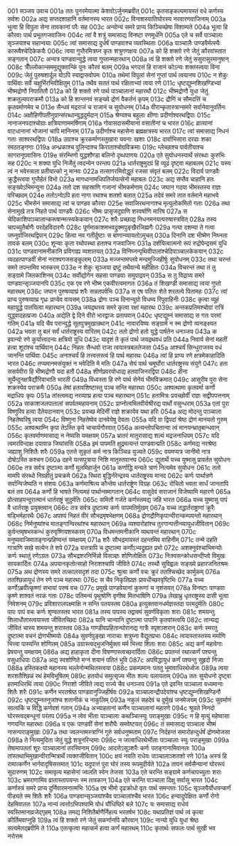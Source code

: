 001  सञ्जय उवाच
001a ततः पुनरमेयात्मा केशवोऽर्जुनमब्रवीत्
001c कृतसङ्कल्पमायस्तं वधे कर्णस्य सर्वशः
002a अद्य सप्तदशाहानि वर्तमानस्य भारत
002c विनाशस्यातिघोरस्य नरवारणवाजिनाम्
003a भूत्वा हि विपुला सेना तावकानां परैः सह
003c अन्योन्यं समरे प्राप्य किञ्चिच्छेषा विशाम्पते
004a भूत्वा हि कौरवाः पार्थ प्रभूतगजवाजिनः
004c त्वां वै शत्रुं समासाद्य विनष्टा रणमूर्धनि
005a एते च सर्वे पाञ्चालाः सृञ्जयाश्च सहान्वयाः
005c त्वां समासाद्य दुर्धर्षं पाण्डवाश्च व्यवस्थिताः
006a पाञ्चालैः पाण्डवैर्मत्स्यैः कारूषैश्चेदिकेकयैः
006c त्वया गुप्तैरमित्रघ्न कृतः शत्रुगणक्षयः
007a को हि शक्तो रणे जेतुं कौरवांस्तात सङ्गतान्
007c अन्यत्र पाण्डवान्युद्धे त्वया गुप्तान्महारथान्
008a त्वं हि शक्तो रणे जेतुं ससुरासुरमानुषान्
008c त्रीँल्लोकान्सममुद्युक्तान्किं पुनः कौरवं बलम्
009a भगदत्तं हि राजानं कोऽन्यः शक्तस्त्वया विना
009c जेतुं पुरुषशार्दूल योऽपि स्याद्वासवोपमः
010a तथेमां विपुलां सेनां गुप्तां पार्थ त्वयानघ
010c न शेकुः पार्थिवाः सर्वे चक्षुर्भिरभिवीक्षितुम्
011a तथैव सततं पार्थ रक्षिताभ्यां त्वया रणे
011c धृष्टद्युम्नशिखण्डिभ्यां भीष्मद्रोणौ निपातितौ
012a को हि शक्तो रणे पार्थ पाञ्चालानां महारथौ
012c भीष्मद्रोणौ युधा जेतुं शक्रतुल्यपराक्रमौ
013a को हि शान्तनवं सङ्ख्ये द्रोणं वैकर्तनं कृपम्
013c द्रौणिं च सौमदत्तिं च कृतवर्माणमेव च
013e सैन्धवं मद्रराजं च राजानं च सुयोधनम्
014a वीरान्कृतास्त्रान्समरे सर्वानेवानुवर्तिनः
014c अक्षौहिणीपतीनुग्रान्संरब्धान्युद्धदुर्मदान्
015a श्रेण्यश्च बहुलाः क्षीणाः प्रदीर्णाश्वरथद्विपाः
015c नानाजनपदाश्चोग्राः क्षत्रियाणाममर्षिणाम्
016a गोवासदासमीयानां वसातीनां च भारत
016c व्रात्यानां वाटधानानां भोजानां चापि मानिनाम्
017a उदीर्णाश्च महासेना ब्रह्मक्षत्रस्य भारत
017c त्वां समासाद्य निधनं गताः साश्वरथद्विपाः
018a उग्राश्च क्रूरकर्माणस्तुखारा यवनाः खशाः
018c दार्वाभिसारा दरदाः शका रमठतङ्गणाः
019a अन्ध्रकाश्च पुलिन्दाश्च किराताश्चोग्रविक्रमाः
019c म्लेच्छाश्च पार्वतीयाश्च सागरानूपवासिनः
019e संरम्भिणो युद्धशौण्डा बलिनो दृब्धपाणयः
020a एते सुयोधनस्यार्थे संरब्धाः कुरुभिः सह
020c न शक्या युधि निर्जेतुं त्वदन्येन परन्तप
021a धार्तराष्ट्रमुदग्रं हि व्यूढं दृष्ट्वा महाबलम्
021c यस्य त्वं न भवेस्त्राता प्रतीयात्को नु मानवः
022a तत्सागरमिवोद्धूतं रजसा संवृतं बलम्
022c विदार्य पाण्डवैः क्रुद्धैस्त्वया गुप्तैर्हतं विभो
023a मागधानामधिपतिर्जयत्सेनो महाबलः
023c अद्य सप्तैव चाहानि हतः सङ्ख्येऽभिमन्युना
024a ततो दश सहस्राणि गजानां भीमकर्मणाम्
024c जघान गदया भीमस्तस्य राज्ञः परिच्छदम्
024e ततोऽन्येऽपि हता नागा रथाश्च शतशो बलात्
025a तदेवं समरे तात वर्तमाने महाभये
025c भीमसेनं समासाद्य त्वां च पाण्डव कौरवाः
025e सवाजिरथनागाश्च मृत्युलोकमितो गताः
026a तथा सेनामुखे तत्र निहते पार्थ पाण्डवैः
026c भीष्मः प्रासृजदुग्राणि शरवर्षाणि मारिष
027a स चेदिकाशिपाञ्चालान्करूषान्मत्स्यकेकयान्
027c शरैः प्रच्छाद्य निधनमनयत्परुषास्त्रवित्
028a तस्य चापच्युतैर्बाणैः परदेहविदारणैः
028c पूर्णमाकाशमभवद्रुक्मपुङ्खैरजिह्मगैः
029a गत्या दशम्या ते गत्वा जघ्नुर्वाजिरथद्विपान्
029c हित्वा नव गतीर्दुष्टाः स बाणान्व्यायतोऽमुचत्
030a दिनानि दश भीष्मेण निघ्नता तावकं बलम्
030c शून्याः कृता रथोपस्था हताश्च गजवाजिनः
031a दर्शयित्वात्मनो रूपं रुद्रोपेन्द्रसमं युधि
031c पाण्डवानामनीकानि प्रविगाह्य व्यशातयत्
032a विनिघ्नन्पृथिवीपालांश्चेदिपाञ्चालकेकयान्
032c व्यदहत्पाण्डवीं सेनां नराश्वगजसङ्कुलाम्
033a मज्जन्तमप्लवे मन्दमुज्जिहीर्षुः सुयोधनम्
033c तथा चरन्तं समरे तपन्तमिव भास्करम्
033e न शेकुः सृञ्जया द्रष्टुं तथैवान्ये महीक्षितः
034a विचरन्तं तथा तं तु सङ्ग्रामे जितकाशिनम्
034c सर्वोद्योगेन सहसा पाण्डवाः समुपाद्रवन्
035a स तु विद्राव्य समरे पाण्डवान्सृञ्जयानपि
035c एक एव रणे भीष्म एकवीरत्वमागतः
036a तं शिखण्डी समासाद्य त्वया गुप्तो महारथम्
036c जघान पुरुषव्याघ्रं शरैः सन्नतपर्वभिः
037a स एष पतितः शेते शरतल्पे पितामहः
037c त्वां प्राप्य पुरुषव्याघ्र गृध्रः प्राप्येव वायसम्
038a द्रोणः पञ्च दिनान्युग्रो विधम्य रिपुवाहिनीः
038c कृत्वा व्यूहं महायुद्धे पातयित्वा महारथान्
039a जयद्रथस्य समरे कृत्वा रक्षां महारथः
039c अन्तकप्रतिमश्चोग्रां रात्रिं युद्ध्वादहत्प्रजाः
040a अद्येति द्वे दिने वीरो भारद्वाजः प्रतापवान्
040c धृष्टद्युम्नं समासाद्य स गतः परमां गतिम्
041a यदि चैव परान्युद्धे सूतपुत्रमुखान्रथान्
041c नावारयिष्यः सङ्ग्रामे न स्म द्रोणो व्यनङ्क्ष्यत
042a भवता तु बलं सर्वं धार्तराष्ट्रस्य वारितम्
042c ततो द्रोणो हतो युद्धे पार्षतेन धनञ्जय
043a क इवान्यो रणे कुर्यात्त्वदन्यः क्षत्रियो युधि
043c यादृशं ते कृतं पार्थ जयद्रथवधं प्रति
044a निवार्य सेनां महतीं हत्वा शूरांश्च पार्थिवान्
044c निहतः सैन्धवो राजा त्वयास्त्रबलतेजसा
045a आश्चर्यं सिन्धुराजस्य वधं जानन्ति पार्थिवाः
045c अनाश्चर्यं हि तत्त्वत्तस्त्वं हि पार्थ महारथः
046a त्वां हि प्राप्य रणे क्षत्रमेकाहादिति भारत
046c तप्यमानमसंयुक्तं न भवेदिति मे मतिः
047a सेयं पार्थ चमूर्घोरा धार्तराष्ट्रस्य संयुगे
047c हता ससर्ववीरा हि भीष्मद्रोणौ यदा हतौ
048a शीर्णप्रवरयोधाद्य हतवाजिनरद्विपा
048c हीना सूर्येन्दुनक्षत्रैर्द्यौरिवाभाति भारती
049a विध्वस्ता हि रणे पार्थ सेनेयं भीमविक्रमात्
049c आसुरीव पुरा सेना शक्रस्येव पराक्रमैः
050a तेषां हतावशिष्टास्तु पञ्च सन्ति महारथाः
050c अश्वत्थामा कृतवर्मा कर्णो मद्राधिपः कृपः
051a तांस्त्वमद्य नरव्याघ्र हत्वा पञ्च महारथान्
051c हतामित्रः प्रयच्छोर्वीं राज्ञः सद्वीपपत्तनाम्
052a साकाशजलपातालां सपर्वतमहावनाम्
052c प्राप्नोत्वमितवीर्यश्रीरद्य पार्थो वसुन्धराम्
053a एतां पुरा विष्णुरिव हत्वा दैतेयदानवान्
053c प्रयच्छ मेदिनीं राज्ञे शक्रायेव यथा हरिः
054a अद्य मोदन्तु पाञ्चाला निहतेष्वरिषु त्वया
054c विष्णुना निहतेष्वेव दानवेयेषु देवताः
055a यदि वा द्विपदां श्रेष्ठ द्रोणं मानयतो गुरुम्
055c अश्वत्थाम्नि कृपा तेऽस्ति कृपे चाचार्यगौरवात्
056a अत्यन्तोपचितान्वा त्वं मानयन्भ्रातृबान्धवान्
056c कृतवर्माणमासाद्य न नेष्यसि यमक्षयम्
057a भ्रातरं मातुरासाद्य शल्यं मद्रजनाधिपम्
057c यदि त्वमरविन्दाक्ष दयावान्न जिघांससि
058a इमं पापमतिं क्षुद्रमत्यन्तं पाण्डवान्प्रति
058c कर्णमद्य नरश्रेष्ठ जह्याशु निशितैः शरैः
059a एतत्ते सुकृतं कर्म नात्र किञ्चिन्न युज्यते
059c वयमप्यत्र जानीमो नात्र दोषोऽस्ति कश्चन
060a दहने यत्सपुत्राया निशि मातुस्तवानघ
060c द्यूतार्थे यच्च युष्मासु प्रावर्तत सुयोधनः
060e तत्र सर्वत्र दुष्टात्मा कर्णो मूलमिहार्जुन
061a कर्णाद्धि मन्यते त्राणं नित्यमेव सुयोधनः
061c ततो मामपि संरब्धो निग्रहीतुं प्रचक्रमे
062a स्थिरा बुद्धिर्नरेन्द्रस्य धार्तराष्ट्रस्य मानद
062c कर्णः पार्थान्रणे सर्वान्विजेष्यति न संशयः
063a कर्णमाश्रित्य कौन्तेय धार्तराष्ट्रेण विग्रहः
063c रोचितो भवता सार्धं जानतापि बलं तव
064a कर्णो हि भाषते नित्यमहं पार्थान्समागतान्
064c वासुदेवं सराजानं विजेष्यामि महारणे
065a प्रोत्साहयन्दुरात्मानं धार्तराष्ट्रं सुदुर्मतिः
065c समितौ गर्जते कर्णस्तमद्य जहि भारत
066a यच्च युष्मासु पापं वै धार्तराष्ट्रः प्रयुक्तवान्
066c तत्र सर्वत्र दुष्टात्मा कर्णः पापमतिर्मुखम्
067a यच्च तद्धार्तराष्ट्राणां क्रूरैः षड्भिर्महारथैः
067c अपश्यं निहतं वीरं सौभद्रमृषभेक्षणम्
068a द्रोणद्रौणिकृपान्वीरान्कम्पयन्तो महारथान्
068c निर्मनुष्यांश्च मातङ्गान्विरथांश्च महारथान्
069a व्यश्वारोहांश्च तुरगान्पत्तीन्व्यायुधजीवितान्
069c कुर्वन्तमृषभस्कन्धं कुरुवृष्णियशस्करम्
070a विधमन्तमनीकानि व्यथयन्तं महारथान्
070c मनुष्यवाजिमातङ्गान्प्रहिण्वन्तं यमक्षयम्
071a शरैः सौभद्रमायस्तं दहन्तमिव वाहिनीम्
071c तन्मे दहति गात्राणि सखे सत्येन ते शपे
072a यत्तत्रापि च दुष्टात्मा कर्णोऽभ्यद्रुह्यत प्रभो
072c अशक्नुवंश्चाभिमन्योः कर्णः स्थातुं रणेऽग्रतः
073a सौभद्रशरनिर्भिन्नो विसञ्ज्ञः शोणितोक्षितः
073c निःश्वसन्क्रोधसन्दीप्तो विमुखः सायकार्दितः
074a अपयानकृतोत्साहो निराशश्चापि जीविते
074c तस्थौ सुविह्वलः सङ्ख्ये प्रहारजनितश्रमः
075a अथ द्रोणस्य समरे तत्कालसदृशं तदा
075c श्रुत्वा कर्णो वचः क्रूरं ततश्चिच्छेद कार्मुकम्
076a ततश्छिन्नायुधं तेन रणे पञ्च महारथाः
076c स चैव निकृतिप्रज्ञः प्रावधीच्छरवृष्टिभिः
077a यच्च कर्णोऽब्रवीत्कृष्णां सभायां परुषं वचः
077c प्रमुखे पाण्डवेयानां कुरूणां च नृशंसवत्
078a विनष्टाः पाण्डवाः कृष्णे शाश्वतं नरकं गताः
078c पतिमन्यं पृथुश्रोणि वृणीष्व मितभाषिणि
079a लेखाभ्रु धृतराष्ट्रस्य दासी भूत्वा निवेशनम्
079c प्रविशारालपक्ष्माक्षि न सन्ति पतयस्तव
080a इत्युक्तवानधर्मज्ञस्तदा परमदुर्मतिः
080c पापः पापं वचः कर्णः शृण्वतस्तव भारत
081a तस्य पापस्य तद्वाक्यं सुवर्णविकृताः शराः
081c शमयन्तु शिलाधौतास्त्वयास्ता जीवितच्छिदः
082a यानि चान्यानि दुष्टात्मा पापानि कृतवांस्त्वयि
082c तान्यद्य जीवितं चास्य शमयन्तु शरास्तव
083a गाण्डीवप्रहितान्घोरानद्य गात्रैः स्पृशञ्शरान्
083c कर्णः स्मरतु दुष्टात्मा वचनं द्रोणभीष्मयोः
084a सुवर्णपुङ्खा नाराचाः शत्रुघ्ना वैद्युतप्रभाः
084c त्वयास्तास्तस्य मर्माणि भित्त्वा पास्यन्ति शोणितम्
085a उग्रास्त्वद्भुजनिर्मुक्ता मर्म भित्त्वा शिताः शराः
085c अद्य कर्णं महावेगाः प्रेषयन्तु यमक्षयम्
086a अद्य हाहाकृता दीना विषण्णास्त्वच्छरार्दिताः
086c प्रपतन्तं रथात्कर्णं पश्यन्तु वसुधाधिपाः
087a अद्य स्वशोणिते मग्नं शयानं पतितं भुवि
087c अपविद्धायुधं कर्णं पश्यन्तु सुहृदो निजाः
088a हस्तिकक्ष्यो महानस्य भल्लेनोन्मथितस्त्वया
088c प्रकम्पमानः पततु भूमावाधिरथेर्ध्वजः
089a त्वया शरशतैश्छिन्नं रथं हेमविभूषितम्
089c हतयोधं समुत्सृज्य भीतः शल्यः पलायताम्
090a ततः सुयोधनो दृष्ट्वा हतमाधिरथिं त्वया
090c निराशो जीविते त्वद्य राज्ये चैव धनञ्जय
091a एते द्रवन्ति पाञ्चाला वध्यमानाः शितैः शरैः
091c कर्णेन भरतश्रेष्ठ पाण्डवानुज्जिहीर्षवः
092a पाञ्चालान्द्रौपदेयांश्च धृष्टद्युम्नशिखण्डिनौ
092c धृष्टद्युम्नतनूजांश्च शतानीकं च नाकुलिम्
093a नकुलं सहदेवं च दुर्मुखं जनमेजयम्
093c सुवर्माणं सात्यकिं च विद्धि कर्णवशं गतान्
094a अभ्याहतानां कर्णेन पाञ्चालानां महारणे
094c श्रूयते निनदो घोरस्त्वद्बन्धूनां परंतप
095a न त्वेव भीताः पाञ्चालाः कथञ्चित्स्युः पराङ्मुखाः
095c न हि मृत्युं महेष्वासा गणयन्ति महारथाः
096a य एकः पाण्डवीं सेनां शरौघैः समवेष्टयत्
096c तं समासाद्य पाञ्चाला भीष्मं नासन्पराङ्मुखाः
097a तथा ज्वलन्तमस्त्राग्निं गुरुं सर्वधनुष्मताम्
097c निर्दहन्तं समारोहन्दुर्धर्षं द्रोणमोजसा
098a ते नित्यमुदिता जेतुं युद्धे शत्रूनरिन्दमाः
098c न जात्वाधिरथेर्भीताः पाञ्चालाः स्युः पराङ्मुखाः
099a तेषामापततां शूरः पाञ्चालानां तरस्विनाम्
099c आदत्तेऽसूञ्शरैः कर्णः पतङ्गानामिवानलः
100a तांस्तथाभिमुखान्वीरान्मित्रार्थे त्यक्तजीवितान्
100c क्षयं नयति राधेयः पाञ्चालाञ्शतशो रणे
101a अस्त्रं हि रामात्कर्णेन भार्गवादृषिसत्तमात्
101c यदुपात्तं पुरा घोरं तस्य रूपमुदीर्यते
102a तापनं सर्वसैन्यानां घोररूपं सुदारुणम्
102c समावृत्य महासेनां ज्वलति स्वेन तेजसा
103a एते चरन्ति सङ्ग्रामे कर्णचापच्युताः शराः
103c भ्रमराणामिव व्रातास्तापयन्तः स्म तावकान्
104a एते चरन्ति पाञ्चाला दिक्षु सर्वासु भारत
104c कर्णास्त्रं समरे प्राप्य दुर्निवारमनात्मभिः
105a एष भीमो दृढक्रोधो वृतः पार्थ समन्ततः
105c सृञ्जयैर्योधयन्कर्णं पीड्यते स्म शितैः शरैः
106a पाण्डवान्सृञ्जयांश्चैव पाञ्चालांश्चैव भारत
106c हन्यादुपेक्षितः कर्णो रोगो देहमिवाततः
107a नान्यं त्वत्तोऽभिपश्यामि योधं यौधिष्ठिरे बले
107c यः समासाद्य राधेयं स्वस्तिमानाव्रजेद्गृहम्
108a तमद्य निशितैर्बाणैर्निहत्य भरतर्षभ
108c यथाप्रतिज्ञं पार्थ त्वं कृत्वा कीर्तिमवाप्नुहि
109a त्वं हि शक्तो रणे जेतुं सकर्णानपि कौरवान्
109c नान्यो युधि युधां श्रेष्ठ सत्यमेतद्ब्रवीमि ते
110a एतत्कृत्वा महत्कर्म हत्वा कर्णं महारथम्
110c कृतार्थः सफलः पार्थ सुखी भव नरोत्तम

